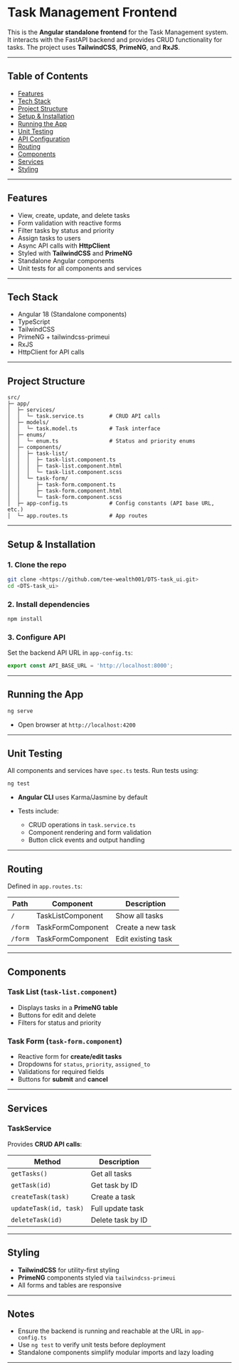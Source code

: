 # Task Management Frontend

This is the **Angular standalone frontend** for the Task Management system. It interacts with the FastAPI backend and provides CRUD functionality for tasks. The project uses **TailwindCSS**, **PrimeNG**, and **RxJS**.

---

## Table of Contents

* [Features](#features)
* [Tech Stack](#tech-stack)
* [Project Structure](#project-structure)
* [Setup & Installation](#setup--installation)
* [Running the App](#running-the-app)
* [Unit Testing](#unit-testing)
* [API Configuration](#api-configuration)
* [Routing](#routing)
* [Components](#components)
* [Services](#services)
* [Styling](#styling)

---

## Features

* View, create, update, and delete tasks
* Form validation with reactive forms
* Filter tasks by status and priority
* Assign tasks to users
* Async API calls with **HttpClient**
* Styled with **TailwindCSS** and **PrimeNG**
* Standalone Angular components
* Unit tests for all components and services

---

## Tech Stack

* Angular 18 (Standalone components)
* TypeScript
* TailwindCSS
* PrimeNG + tailwindcss-primeui
* RxJS
* HttpClient for API calls

---

## Project Structure

```
src/
├─ app/
│  ├─ services/
│  │  └─ task.service.ts        # CRUD API calls
│  ├─ models/
│  │  └─ task.model.ts          # Task interface
│  ├─ enums/
│  │  └─ enum.ts                # Status and priority enums
│  ├─ components/
│  │  ├─ task-list/
│  │  │  ├─ task-list.component.ts
│  │  │  ├─ task-list.component.html
│  │  │  └─ task-list.component.scss
│  │  └─ task-form/
│  │     ├─ task-form.component.ts
│  │     ├─ task-form.component.html
│  │     └─ task-form.component.scss
│  ├─ app-config.ts             # Config constants (API base URL, etc.)
│  └─ app.routes.ts             # App routes
```

---

## Setup & Installation

### 1. Clone the repo

```bash
git clone <https://github.com/tee-wealth001/DTS-task_ui.git>
cd <DTS-task_ui>
```

### 2. Install dependencies

```bash
npm install
```

### 3. Configure API

Set the backend API URL in `app-config.ts`:

```ts
export const API_BASE_URL = 'http://localhost:8000';
```

---

## Running the App

```bash
ng serve
```

* Open browser at `http://localhost:4200`

---

## Unit Testing

All components and services have `spec.ts` tests. Run tests using:

```bash
ng test
```

* **Angular CLI** uses Karma/Jasmine by default
* Tests include:

  * CRUD operations in `task.service.ts`
  * Component rendering and form validation
  * Button click events and output handling

---

## Routing

Defined in `app.routes.ts`:

| Path             | Component         | Description        |
| ---------------- | ----------------- | ------------------ |
| `/`              | TaskListComponent | Show all tasks     |
| `/form`          | TaskFormComponent | Create a new task  |
| `/form`          | TaskFormComponent | Edit existing task |

---

## Components

### Task List (`task-list.component`)

* Displays tasks in a **PrimeNG table**
* Buttons for edit and delete
* Filters for status and priority

### Task Form (`task-form.component`)

* Reactive form for **create/edit tasks**
* Dropdowns for `status`, `priority`, `assigned_to`
* Validations for required fields
* Buttons for **submit** and **cancel**

---

## Services

### TaskService

Provides **CRUD API calls**:

| Method                 | Description         |
| ---------------------- | ------------------- |
| `getTasks()`           | Get all tasks       |
| `getTask(id)`          | Get task by ID      |
| `createTask(task)`     | Create a task       |
| `updateTask(id, task)` | Full update task    |
| `deleteTask(id)`       | Delete task by ID   |

---

## Styling

* **TailwindCSS** for utility-first styling
* **PrimeNG** components styled via `tailwindcss-primeui`
* All forms and tables are responsive

---

## Notes

* Ensure the backend is running and reachable at the URL in `app-config.ts`
* Use `ng test` to verify unit tests before deployment
* Standalone components simplify modular imports and lazy loading

---
